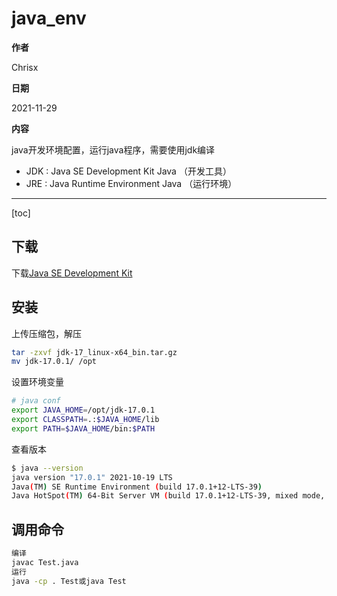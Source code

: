 # java_env

**作者**

Chrisx

**日期**

2021-11-29

**内容**

java开发环境配置，运行java程序，需要使用jdk编译

* JDK : Java SE Development Kit Java （开发工具）
* JRE : Java Runtime Environment Java （运行环境）

----

[toc]

## 下载

下载[Java SE Development Kit](https://www.oracle.com/java/technologies/downloads/)

## 安装

上传压缩包，解压

```sh
tar -zxvf jdk-17_linux-x64_bin.tar.gz
mv jdk-17.0.1/ /opt

```

设置环境变量

```sh
# java conf
export JAVA_HOME=/opt/jdk-17.0.1
export CLASSPATH=.:$JAVA_HOME/lib
export PATH=$JAVA_HOME/bin:$PATH
```

查看版本

```sh
$ java --version
java version "17.0.1" 2021-10-19 LTS
Java(TM) SE Runtime Environment (build 17.0.1+12-LTS-39)
Java HotSpot(TM) 64-Bit Server VM (build 17.0.1+12-LTS-39, mixed mode, sharing)
```

## 调用命令

```sh
编译
javac Test.java
运行
java -cp . Test或java Test
```
